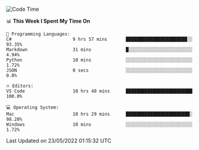 <!--START_SECTION:waka-->
![Code Time](http://img.shields.io/badge/Code%20Time-0%20secs-blue)

📊 **This Week I Spent My Time On** 

```text
💬 Programming Languages: 
C#                       9 hrs 57 mins       ███████████████████████░░   93.35% 
Markdown                 31 mins             █░░░░░░░░░░░░░░░░░░░░░░░░   4.94% 
Python                   10 mins             ░░░░░░░░░░░░░░░░░░░░░░░░░   1.72% 
JSON                     0 secs              ░░░░░░░░░░░░░░░░░░░░░░░░░   0.0%

🔥 Editors: 
VS Code                  10 hrs 40 mins      █████████████████████████   100.0%

💻 Operating System: 
Mac                      10 hrs 29 mins      ████████████████████████░   98.28% 
Windows                  10 mins             ░░░░░░░░░░░░░░░░░░░░░░░░░   1.72%

```


 Last Updated on 23/05/2022 01:15:32 UTC
<!--END_SECTION:waka-->
